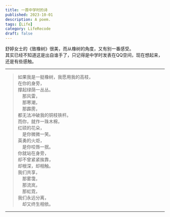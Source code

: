 ```yaml
---
title: 一首中学时的诗
published: 2023-10-01
description: A poem.
tags: [Life]
category: LifeRecode
draft: false
---
```


<p aling="center">
舒婷女士的《致橡树》很美，而从橡树的角度，又有别一番感受。<br>
其实已经不知道这是出自谁手了，只记得是中学时发表在QQ空间，现在想起来，还是有些感触。
</p>

<!--more-->
---

>如果我是一挺橡树，我愿用我的高枝，<br>
在你的身旁，<br>
撑起绿荫一丛丛。<br>
&emsp;那风雷，<br>
&emsp;那寒潮，<br>
&emsp;那霹雳，<br>
都无法冲破我的铜枝铁杆。<br>
>而你，就作一珠木棉，<br>
红硕的花朵，<br>
&emsp;是你微微一笑。<br>
英勇的火炬，<br>
&emsp;是你咬唇一抿。<br>
>你就站在身旁，<br>
  却不曾紧紧挨靠，<br>
却根深，却相触。<br>
>我们共享，<br>
&emsp;那雾霭，<br>
&emsp;那流岚，<br>
&emsp;那虹霓，<br>
>我们永远分离，<br>
&emsp;却又终生相依。<br>

---



